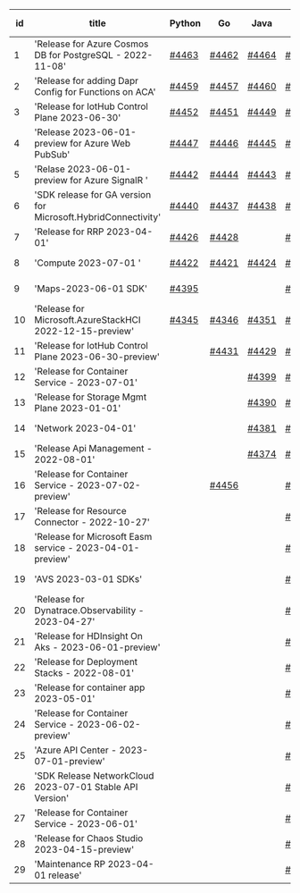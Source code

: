 | id | title | Python | Go | Java | Js | created date | target date | status |
| ------ | ------ | ------ | ------ | ------ | ------ | ------ | ------ | :-----: |
| 1 | 'Release for Azure Cosmos DB for PostgreSQL - 2022-11-08'  | [#4463](https://github.com/Azure/sdk-release-request/issues/4463)  | [#4462](https://github.com/Azure/sdk-release-request/issues/4462)  | [#4464](https://github.com/Azure/sdk-release-request/issues/4464)  | [#4461](https://github.com/Azure/sdk-release-request/issues/4461)  | 08-23 | 09-22 |  |
| 2 | 'Release for adding Dapr Config for Functions on ACA'  | [#4459](https://github.com/Azure/sdk-release-request/issues/4459)  | [#4457](https://github.com/Azure/sdk-release-request/issues/4457)  | [#4460](https://github.com/Azure/sdk-release-request/issues/4460)  | [#4458](https://github.com/Azure/sdk-release-request/issues/4458)  | 08-23 | 09-22 |  |
| 3 | 'Release for IotHub Control Plane 2023-06-30'  | [#4452](https://github.com/Azure/sdk-release-request/issues/4452)  | [#4451](https://github.com/Azure/sdk-release-request/issues/4451)  | [#4449](https://github.com/Azure/sdk-release-request/issues/4449)  | [#4450](https://github.com/Azure/sdk-release-request/issues/4450)  | 08-17 | 09-22 |  |
| 4 | 'Release 2023-06-01-preview for Azure Web PubSub'  | [#4447](https://github.com/Azure/sdk-release-request/issues/4447)  | [#4446](https://github.com/Azure/sdk-release-request/issues/4446)  | [#4445](https://github.com/Azure/sdk-release-request/issues/4445)  | [#4448](https://github.com/Azure/sdk-release-request/issues/4448)  | 08-17 | 09-22 | Hold on by Python/ |
| 5 | 'Relase 2023-06-01-preview for Azure SignalR '  | [#4442](https://github.com/Azure/sdk-release-request/issues/4442)  | [#4444](https://github.com/Azure/sdk-release-request/issues/4444)  | [#4443](https://github.com/Azure/sdk-release-request/issues/4443)  | [#4441](https://github.com/Azure/sdk-release-request/issues/4441)  | 08-17 | 09-22 |  |
| 6 | 'SDK release for GA version for Microsoft.HybridConnectivity'  | [#4440](https://github.com/Azure/sdk-release-request/issues/4440)  | [#4437](https://github.com/Azure/sdk-release-request/issues/4437)  | [#4438](https://github.com/Azure/sdk-release-request/issues/4438)  | [#4439](https://github.com/Azure/sdk-release-request/issues/4439)  | 08-16 | 09-22 |  |
| 7 | 'Release for RRP 2023-04-01'  | [#4426](https://github.com/Azure/sdk-release-request/issues/4426)  | [#4428](https://github.com/Azure/sdk-release-request/issues/4428)  |  | [#4427](https://github.com/Azure/sdk-release-request/issues/4427)  | 08-14 | 09-22 |  |
| 8 | 'Compute 2023-07-01 '  | [#4422](https://github.com/Azure/sdk-release-request/issues/4422)  | [#4421](https://github.com/Azure/sdk-release-request/issues/4421)  | [#4424](https://github.com/Azure/sdk-release-request/issues/4424)  | [#4423](https://github.com/Azure/sdk-release-request/issues/4423)  | 08-12 | 09-22 |  |
| 9 | 'Maps-2023-06-01 SDK'  | [#4395](https://github.com/Azure/sdk-release-request/issues/4395)  |  |  | [#4392](https://github.com/Azure/sdk-release-request/issues/4392)  | 08-04 | 08-25 | Hold on by Python/ |
| 10 | 'Release for Microsoft.AzureStackHCI 2022-12-15-preview'  | [#4345](https://github.com/Azure/sdk-release-request/issues/4345)  | [#4346](https://github.com/Azure/sdk-release-request/issues/4346)  | [#4351](https://github.com/Azure/sdk-release-request/issues/4351)  | [#4352](https://github.com/Azure/sdk-release-request/issues/4352)  | 07-19 | 08-25 | Hold on by JS/Java/Python/ |
| 11 | 'Release for IotHub Control Plane 2023-06-30-preview'  |  | [#4431](https://github.com/Azure/sdk-release-request/issues/4431)  | [#4429](https://github.com/Azure/sdk-release-request/issues/4429)  | [#4430](https://github.com/Azure/sdk-release-request/issues/4430)  | 08-15 | 09-22 |  |
| 12 | 'Release for Container Service - 2023-07-01'  |  |  | [#4399](https://github.com/Azure/sdk-release-request/issues/4399)  | [#4400](https://github.com/Azure/sdk-release-request/issues/4400)  | 08-08 | 08-25 |  |
| 13 | 'Release for Storage Mgmt Plane 2023-01-01'  |  |  | [#4390](https://github.com/Azure/sdk-release-request/issues/4390)  | [#4388](https://github.com/Azure/sdk-release-request/issues/4388)  | 08-04 | 08-25 |  |
| 14 | 'Network 2023-04-01'  |  |  | [#4381](https://github.com/Azure/sdk-release-request/issues/4381)  | [#4378](https://github.com/Azure/sdk-release-request/issues/4378)  | 07-31 | 08-25 |  |
| 15 | 'Release Api Management - 2022-08-01'  |  |  | [#4374](https://github.com/Azure/sdk-release-request/issues/4374)  | [#4372](https://github.com/Azure/sdk-release-request/issues/4372)  | 07-27 | 08-25 |  |
| 16 | 'Release for Container Service - 2023-07-02-preview'  |  | [#4456](https://github.com/Azure/sdk-release-request/issues/4456)  |  | [#4455](https://github.com/Azure/sdk-release-request/issues/4455)  | 08-23 | 09-22 |  |
| 17 | 'Release for Resource Connector - 2022-10-27'  |  |  |  | [#4419](https://github.com/Azure/sdk-release-request/issues/4419)  | 08-11 | 08-25 |  |
| 18 | 'Release for Microsoft Easm service - 2023-04-01-preview'  |  |  |  | [#4415](https://github.com/Azure/sdk-release-request/issues/4415)  | 08-10 | 08-25 |  |
| 19 | 'AVS 2023-03-01 SDKs'  |  |  |  | [#4413](https://github.com/Azure/sdk-release-request/issues/4413)  | 08-08 | 08-25 | Hold on by JS/ |
| 20 | 'Release for Dynatrace.Observability - 2023-04-27'  |  |  |  | [#4409](https://github.com/Azure/sdk-release-request/issues/4409)  | 08-08 | 08-25 | Hold on by JS/ |
| 21 | 'Release for HDInsight On Aks - 2023-06-01-preview'  |  |  |  | [#4403](https://github.com/Azure/sdk-release-request/issues/4403)  | 08-08 | 08-25 |  |
| 22 | 'Release for Deployment Stacks - 2022-08-01'  |  |  |  | [#4396](https://github.com/Azure/sdk-release-request/issues/4396)  | 08-07 | 08-25 |  |
| 23 | 'Release for container app 2023-05-01'  |  |  |  | [#4386](https://github.com/Azure/sdk-release-request/issues/4386)  | 08-02 | 08-25 |  |
| 24 | 'Release for Container Service - 2023-06-02-preview'  |  |  |  | [#4376](https://github.com/Azure/sdk-release-request/issues/4376)  | 07-31 | 08-25 |  |
| 25 | 'Azure API Center - 2023-07-01-preview'  |  |  |  | [#4368](https://github.com/Azure/sdk-release-request/issues/4368)  | 07-26 | 08-25 |  |
| 26 | 'SDK Release NetworkCloud 2023-07-01 Stable API Version'  |  |  |  | [#4362](https://github.com/Azure/sdk-release-request/issues/4362)  | 07-25 | 08-25 |  |
| 27 | 'Release for Container Service - 2023-06-01'  |  |  |  | [#4356](https://github.com/Azure/sdk-release-request/issues/4356)  | 07-21 | 08-25 |  |
| 28 | 'Release for Chaos Studio 2023-04-15-preview'  |  |  |  | [#4350](https://github.com/Azure/sdk-release-request/issues/4350)  | 07-20 | 08-25 |  |
| 29 | 'Maintenance RP 2023-04-01 release'  |  |  |  | [#4342](https://github.com/Azure/sdk-release-request/issues/4342)  | 07-15 | 08-25 |  |
